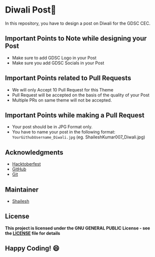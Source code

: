 # Diwali Post🧨
In this repository, you have to design a post on Diwali for the GDSC CEC.

## Important Points to Note while designing your Post
- Make sure to add GDSC Logo in your Post
- Make sure you add GDSC Socials in your Post


## Important Points related to Pull Requests
- We will only Accept 10 Pull Request for this Theme
- Pull Request will be accepted on the basis of the quality of your Post
- Multiple PRs on same theme will not be accepted.


## Important Points while making a Pull Request
- Your post should be in JPG Format only.
- You have to name your post in the following format:
 `YourGithubUsername_Diwali.jpg`
 (eg. ShaileshKumar007_Diwali.jpg)
 
 ## Acknowledgments
- [Hacktoberfest](https://hacktoberfest.digitalocean.com/)
- [GitHub](https://github.com)
- [Git](https://git-scm.com/)

## Maintainer
- [Shailesh](https://github.com/ShaileshKumar007)

## License
**This project is licensed under the GNU GENERAL PUBLIC License - see the [LICENSE](../LICENSE) file for details**

## Happy Coding! :smile:

